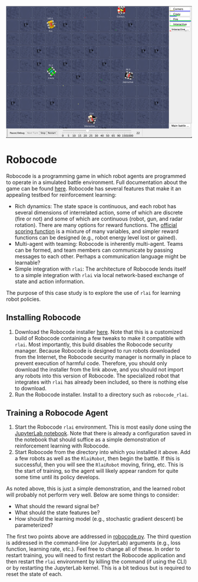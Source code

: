 ![robocode](./robocode.png)

# Robocode
Robocode is a programming game in which robot agents are programmed to operate in a simulated battle environment. Full
documentation about the game can be found [here](https://robowiki.net/wiki/Main_Page). Robocode has several features
that make it an appealing testbed for reinforcement learning:

* Rich dynamics:  The state space is continuous, and each robot has several dimensions of interrelated action, some of
  which are discrete (fire or not) and some of which are continuous (robot, gun, and radar rotation). There are many 
  options for reward functions. The [official scoring function](https://robowiki.net/wiki/Robocode/Scoring) is a mixture 
  of many variables, and simpler reward functions can be designed (e.g., robot energy level lost or gained).
* Multi-agent with teaming:  Robocode is inherently multi-agent. Teams can be formed, and team members can communicate
  by passing messages to each other. Perhaps a communication language might be learnable?
* Simple integration with `rlai`:  The architecture of Robocode lends itself to a simple integration with `rlai` via
  local network-based exchange of state and action information.
  
The purpose of this case study is to explore the use of `rlai` for learning robot policies.

## Installing Robocode

1. Download the Robocode installer 
   [here](https://github.com/MatthewGerber/robocode/raw/master/build/robocode-rlai-setup.jar). Note that this is a 
   customized build of Robocode containing a few tweaks to make it compatible with `rlai`. Most importantly, this 
   build disables the Robocode security manager. Because Robocode is designed to run robots downloaded from the 
   Internet, the Robocode security manager is normally in place to prevent execution of harmful code. Therefore, you 
   should only download the installer from the link above, and you should not import any robots into this version of
   Robocode. The specialized robot that integrates with `rlai` has already been included, so there is nothing else to
   download.
1. Run the Robocode installer. Install to a directory such as `robocode_rlai`.

## Training a Robocode Agent

1. Start the Robocode `rlai` environment. This is most easily done using the 
   [JupyterLab notebook](../jupyterlab_guide.md). Note that there is already a configuration saved in the notebook that 
   should suffice as a simple demonstration of reinforcement learning with Robocode.
1. Start Robocode from the directory into which you installed it above. Add a few robots as well as the `RlaiRobot`, 
   then begin the battle. If this is successful, then you will see the `RlaiRobot` moving, firing, etc. This is the 
   start of training, so the agent will likely appear random for quite some time until its policy develops.
   
As noted above, this is just a simple demonstration, and the learned robot will probably not perform very well. Below
are some things to consider:

* What should the reward signal be?
* What should the state features be?
* How should the learning model (e.g., stochastic gradient descent) be parameterized?

The first two points above are addressed in 
[robocode.py](https://github.com/MatthewGerber/rlai/blob/master/src/rlai/environments/robocode.py). The third question
is addressed in the command-line (or JupyterLab) arguments (e.g., loss function, learning rate, etc.). Feel free to 
change all of these. In order to restart training, you will need to first restart the Robocode application and then
restart the `rlai` environment by killing the command (if using the CLI) or by restarting the JupyterLab kernel. This
is a bit tedious but is required to reset the state of each.
